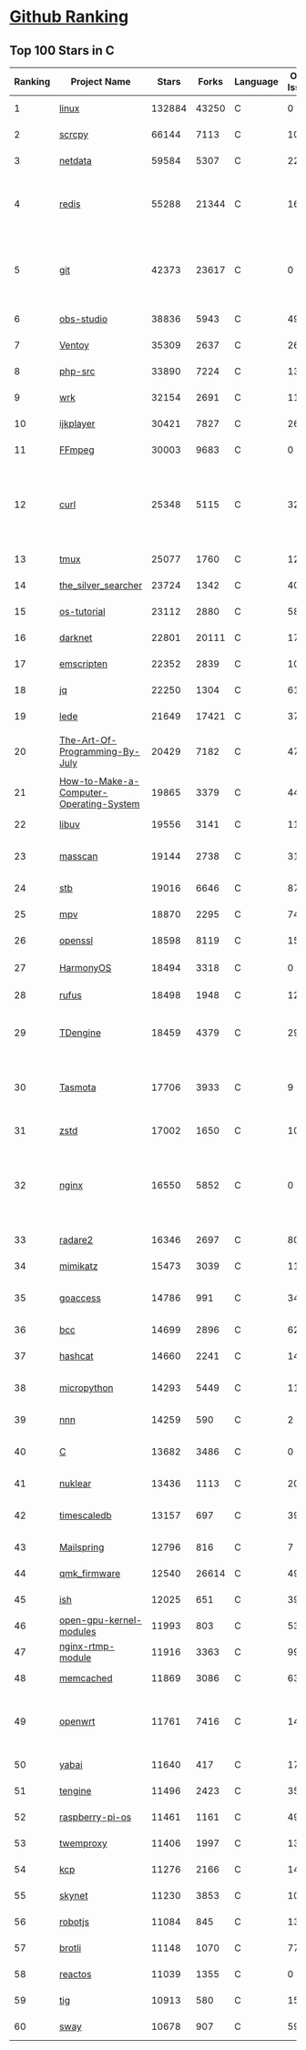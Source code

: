 [Github Ranking](../README.md)
==========

## Top 100 Stars in C

| Ranking | Project Name | Stars | Forks | Language | Open Issues | Description | Last Commit |
| ------- | ------------ | ----- | ----- | -------- | ----------- | ----------- | ----------- |
| 1 | [linux](https://github.com/torvalds/linux) | 132884 | 43250 | C | 0 | Linux kernel source tree | 2022-06-09T22:06:49Z |
| 2 | [scrcpy](https://github.com/Genymobile/scrcpy) | 66144 | 7113 | C | 1011 | Display and control your Android device | 2022-06-09T13:39:47Z |
| 3 | [netdata](https://github.com/netdata/netdata) | 59584 | 5307 | C | 220 | Real-time performance monitoring, done right! https://www.netdata.cloud | 2022-06-10T00:15:35Z |
| 4 | [redis](https://github.com/redis/redis) | 55288 | 21344 | C | 1638 | Redis is an in-memory database that persists on disk. The data model is key-value, but many different kind of values are supported: Strings, Lists, Sets, Sorted Sets, Hashes, Streams, HyperLogLogs, Bitmaps. | 2022-06-09T23:03:38Z |
| 5 | [git](https://github.com/git/git) | 42373 | 23617 | C | 0 | Git Source Code Mirror - This is a publish-only repository but pull requests can be turned into patches to the mailing list via GitGitGadget (https://gitgitgadget.github.io/). Please follow Documentation/SubmittingPatches procedure for any of your improvements. | 2022-06-10T00:07:35Z |
| 6 | [obs-studio](https://github.com/obsproject/obs-studio) | 38836 | 5943 | C | 495 | OBS Studio - Free and open source software for live streaming and screen recording | 2022-06-09T21:23:53Z |
| 7 | [Ventoy](https://github.com/ventoy/Ventoy) | 35309 | 2637 | C | 269 | A new bootable USB solution. | 2022-06-08T02:16:05Z |
| 8 | [php-src](https://github.com/php/php-src) | 33890 | 7224 | C | 138 | The PHP Interpreter | 2022-06-10T02:20:12Z |
| 9 | [wrk](https://github.com/wg/wrk) | 32154 | 2691 | C | 113 | Modern HTTP benchmarking tool | 2022-06-09T02:23:28Z |
| 10 | [ijkplayer](https://github.com/bilibili/ijkplayer) | 30421 | 7827 | C | 2685 | Android/iOS video player based on FFmpeg n3.4, with MediaCodec, VideoToolbox support. | 2022-01-22T10:06:28Z |
| 11 | [FFmpeg](https://github.com/FFmpeg/FFmpeg) | 30003 | 9683 | C | 0 | Mirror of https://git.ffmpeg.org/ffmpeg.git | 2022-06-10T03:00:18Z |
| 12 | [curl](https://github.com/curl/curl) | 25348 | 5115 | C | 32 | A command line tool and library for transferring data with URL syntax, supporting DICT, FILE, FTP, FTPS, GOPHER, GOPHERS, HTTP, HTTPS, IMAP, IMAPS, LDAP, LDAPS, MQTT, POP3, POP3S, RTMP, RTMPS, RTSP, SCP, SFTP, SMB, SMBS, SMTP, SMTPS, TELNET and TFTP. libcurl offers a myriad of powerful features | 2022-06-10T00:36:01Z |
| 13 | [tmux](https://github.com/tmux/tmux) | 25077 | 1760 | C | 12 | tmux source code | 2022-06-09T12:07:30Z |
| 14 | [the_silver_searcher](https://github.com/ggreer/the_silver_searcher) | 23724 | 1342 | C | 404 | A code-searching tool similar to ack, but faster. | 2022-04-08T14:55:20Z |
| 15 | [os-tutorial](https://github.com/cfenollosa/os-tutorial) | 23112 | 2880 | C | 58 | How to create an OS from scratch | 2022-04-13T21:18:16Z |
| 16 | [darknet](https://github.com/pjreddie/darknet) | 22801 | 20111 | C | 1758 | Convolutional Neural Networks | 2022-06-08T13:39:27Z |
| 17 | [emscripten](https://github.com/emscripten-core/emscripten) | 22352 | 2839 | C | 1019 | Emscripten: An LLVM-to-WebAssembly Compiler | 2022-06-10T00:17:49Z |
| 18 | [jq](https://github.com/stedolan/jq) | 22250 | 1304 | C | 619 | Command-line JSON processor | 2022-05-31T11:27:17Z |
| 19 | [lede](https://github.com/coolsnowwolf/lede) | 21649 | 17421 | C | 379 | Lean's OpenWrt source | 2022-06-09T17:34:14Z |
| 20 | [The-Art-Of-Programming-By-July](https://github.com/julycoding/The-Art-Of-Programming-By-July) | 20429 | 7182 | C | 47 | 本项目曾冲到全球第一，干货集锦见本页面最底部，另完整精致的纸质版《编程之法：面试和算法心得》已在京东/当当上销售 | 2021-07-03T07:47:32Z |
| 21 | [How-to-Make-a-Computer-Operating-System](https://github.com/SamyPesse/How-to-Make-a-Computer-Operating-System) | 19865 | 3379 | C | 44 | How to Make a Computer Operating System in C++ | 2021-12-16T09:10:55Z |
| 22 | [libuv](https://github.com/libuv/libuv) | 19556 | 3141 | C | 110 | Cross-platform asynchronous I/O | 2022-06-07T04:01:07Z |
| 23 | [masscan](https://github.com/robertdavidgraham/masscan) | 19144 | 2738 | C | 315 | TCP port scanner, spews SYN packets asynchronously, scanning entire Internet in under 5 minutes. | 2022-05-27T09:43:23Z |
| 24 | [stb](https://github.com/nothings/stb) | 19016 | 6646 | C | 87 | stb single-file public domain libraries for C/C++ | 2022-05-28T22:00:59Z |
| 25 | [mpv](https://github.com/mpv-player/mpv) | 18870 | 2295 | C | 743 | 🎥 Command line video player | 2022-06-09T11:51:07Z |
| 26 | [openssl](https://github.com/openssl/openssl) | 18598 | 8119 | C | 1517 | TLS/SSL and crypto library | 2022-06-10T01:43:28Z |
| 27 | [HarmonyOS](https://github.com/Awesome-HarmonyOS/HarmonyOS) | 18494 | 3318 | C | 0 | A curated list of awesome things related to HarmonyOS. 华为鸿蒙操作系统。 | 2022-05-27T02:46:08Z |
| 28 | [rufus](https://github.com/pbatard/rufus) | 18498 | 1948 | C | 12 | The Reliable USB Formatting Utility | 2022-06-08T18:37:54Z |
| 29 | [TDengine](https://github.com/taosdata/TDengine) | 18459 | 4379 | C | 299 | An open-source time-series database with high-performance, scalability and SQL support. It can be widely used in IoT, Connected Vehicles, DevOps, Energy, Finance and other fields. | 2022-06-10T02:55:07Z |
| 30 | [Tasmota](https://github.com/arendst/Tasmota) | 17706 | 3933 | C | 9 | Alternative firmware for ESP8266 with easy configuration using webUI, OTA updates, automation using timers or rules, expandability and entirely local control over MQTT, HTTP, Serial or KNX. Full documentation at | 2022-06-09T20:21:43Z |
| 31 | [zstd](https://github.com/facebook/zstd) | 17002 | 1650 | C | 105 | Zstandard - Fast real-time compression algorithm | 2022-06-09T20:40:51Z |
| 32 | [nginx](https://github.com/nginx/nginx) | 16550 | 5852 | C | 0 | An official read-only mirror of http://hg.nginx.org/nginx/ which is updated hourly. Pull requests on GitHub cannot be accepted and will be automatically closed. The proper way to submit changes to nginx is via the nginx development mailing list, see http://nginx.org/en/docs/contributing_changes.html | 2022-06-08T17:56:28Z |
| 33 | [radare2](https://github.com/radareorg/radare2) | 16346 | 2697 | C | 807 | UNIX-like reverse engineering framework and command-line toolset | 2022-06-09T23:10:32Z |
| 34 | [mimikatz](https://github.com/gentilkiwi/mimikatz) | 15473 | 3039 | C | 114 | A little tool to play with Windows security | 2022-06-04T14:03:17Z |
| 35 | [goaccess](https://github.com/allinurl/goaccess) | 14786 | 991 | C | 349 | GoAccess is a real-time web log analyzer and interactive viewer that runs in a terminal in *nix systems or through your browser. | 2022-06-01T03:55:35Z |
| 36 | [bcc](https://github.com/iovisor/bcc) | 14699 | 2896 | C | 627 | BCC - Tools for BPF-based Linux IO analysis, networking, monitoring, and more | 2022-06-10T02:19:39Z |
| 37 | [hashcat](https://github.com/hashcat/hashcat) | 14660 | 2241 | C | 147 | World's fastest and most advanced password recovery utility | 2022-06-09T11:54:16Z |
| 38 | [micropython](https://github.com/micropython/micropython) | 14293 | 5449 | C | 1179 | MicroPython - a lean and efficient Python implementation for microcontrollers and constrained systems | 2022-06-10T02:59:22Z |
| 39 | [nnn](https://github.com/jarun/nnn) | 14259 | 590 | C | 2 | n³ The unorthodox terminal file manager | 2022-06-08T20:56:27Z |
| 40 | [C](https://github.com/TheAlgorithms/C) | 13682 | 3486 | C | 0 | Collection of various algorithms in mathematics, machine learning, computer science, physics, etc implemented in C for educational purposes. | 2022-06-07T18:13:04Z |
| 41 | [nuklear](https://github.com/vurtun/nuklear) | 13436 | 1113 | C | 207 | A single-header ANSI C gui library | 2020-01-03T21:36:41Z |
| 42 | [timescaledb](https://github.com/timescale/timescaledb) | 13157 | 697 | C | 390 | An open-source time-series SQL database optimized for fast ingest and complex queries.  Packaged as a PostgreSQL extension. | 2022-06-09T19:06:06Z |
| 43 | [Mailspring](https://github.com/Foundry376/Mailspring) | 12796 | 816 | C | 7 | :love_letter: A beautiful, fast and fully open source mail client for Mac, Windows and Linux. | 2022-05-25T16:49:46Z |
| 44 | [qmk_firmware](https://github.com/qmk/qmk_firmware) | 12540 | 26614 | C | 492 | Open-source keyboard firmware for Atmel AVR and Arm USB families | 2022-06-10T02:59:46Z |
| 45 | [ish](https://github.com/ish-app/ish) | 12025 | 651 | C | 394 | Linux shell for iOS | 2022-06-10T00:31:38Z |
| 46 | [open-gpu-kernel-modules](https://github.com/NVIDIA/open-gpu-kernel-modules) | 11993 | 803 | C | 53 | NVIDIA Linux open GPU kernel module source | 2022-06-07T19:59:00Z |
| 47 | [nginx-rtmp-module](https://github.com/arut/nginx-rtmp-module) | 11916 | 3363 | C | 991 | NGINX-based Media Streaming Server | 2022-03-16T09:16:43Z |
| 48 | [memcached](https://github.com/memcached/memcached) | 11869 | 3086 | C | 63 | memcached development tree | 2022-06-01T06:30:59Z |
| 49 | [openwrt](https://github.com/openwrt/openwrt) | 11761 | 7416 | C | 1482 | This repository is a mirror of https://git.openwrt.org/openwrt/openwrt.git It is for reference only and is not active for check-ins.  We will continue to accept Pull Requests here. They will be merged via staging trees then into openwrt.git. | 2022-06-09T20:09:24Z |
| 50 | [yabai](https://github.com/koekeishiya/yabai) | 11640 | 417 | C | 176 | A tiling window manager for macOS based on binary space partitioning | 2022-06-03T15:59:25Z |
| 51 | [tengine](https://github.com/alibaba/tengine) | 11496 | 2423 | C | 356 | A distribution of Nginx with some advanced features | 2022-05-12T09:57:41Z |
| 52 | [raspberry-pi-os](https://github.com/s-matyukevich/raspberry-pi-os) | 11461 | 1161 | C | 49 | Learning operating system development using Linux kernel and Raspberry Pi | 2022-02-16T17:29:18Z |
| 53 | [twemproxy](https://github.com/twitter/twemproxy) | 11406 | 1997 | C | 138 | A fast, light-weight proxy for memcached and redis | 2022-05-04T19:04:00Z |
| 54 | [kcp](https://github.com/skywind3000/kcp) | 11276 | 2166 | C | 140 | :zap: KCP - A Fast and Reliable ARQ Protocol | 2022-05-02T14:52:23Z |
| 55 | [skynet](https://github.com/cloudwu/skynet) | 11230 | 3853 | C | 10 | A lightweight online game framework | 2022-06-09T00:05:59Z |
| 56 | [robotjs](https://github.com/octalmage/robotjs) | 11084 | 845 | C | 133 | Node.js Desktop Automation.  | 2022-06-08T15:28:36Z |
| 57 | [brotli](https://github.com/google/brotli) | 11148 | 1070 | C | 77 | Brotli compression format | 2022-05-24T13:03:52Z |
| 58 | [reactos](https://github.com/reactos/reactos) | 11039 | 1355 | C | 0 | A free Windows-compatible Operating System | 2022-06-09T17:21:08Z |
| 59 | [tig](https://github.com/jonas/tig) | 10913 | 580 | C | 150 | Text-mode interface for git | 2022-06-09T18:59:56Z |
| 60 | [sway](https://github.com/swaywm/sway) | 10678 | 907 | C | 598 | i3-compatible Wayland compositor | 2022-06-10T00:34:30Z |

